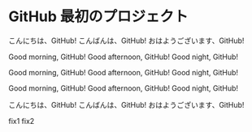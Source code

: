 # GitHub 最初のプロジェクト

こんにちは、GitHub!
こんばんは、GitHub!
おはようございます、GitHub!

Good morning, GitHub!
Good afternoon, GitHub!
Good night, GitHub!

Good morning, GitHub!
Good afternoon, GitHub!
Good night, GitHub!

Good morning, GitHub!
Good afternoon, GitHub!
Good night, GitHub!

こんにちは、GitHub!
こんばんは、GitHub!
おはようございます、GitHub!

fix1
fix2
